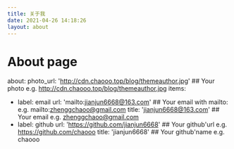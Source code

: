 ```yaml
---
title: 关于我
date: 2021-04-26 14:18:26
layout: about
---
```

# About page
about:
  photo_url: 'http://cdn.chaooo.top/blog/themeauthor.jpg' ## Your photo e.g. http://cdn.chaooo.top/blog/themeauthor.jpg
  items:
  - label: email
    url: 'mailto:jianjun6668@163.com'  ## Your email with mailto: e.g.  mailto:zhenggchaoo@gmail.com
    title: 'jianjun6668@163.com' ## Your email e.g.  zhenggchaoo@gmail.com
  - label: github
    url: 'https://github.com/jianjun6668' ## Your github'url e.g.  https://github.com/chaooo
    title: 'jianjun6668' ## Your github'name e.g.  chaooo
